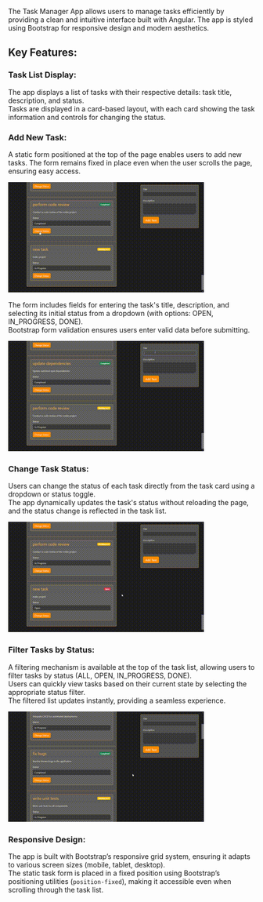 The Task Manager App allows users to manage tasks efficiently by providing a clean and intuitive interface built with Angular. The app is styled using Bootstrap for responsive design and modern aesthetics.

## Key Features:

### Task List Display:
The app displays a list of tasks with their respective details: task title, description, and status.  
Tasks are displayed in a card-based layout, with each card showing the task information and controls for changing the status.

### Add New Task:
A static form positioned at the top of the page enables users to add new tasks. The form remains fixed in place even when the user scrolls the page, ensuring easy access.

![Shifting](./gifs/list-shifting.gif)

The form includes fields for entering the task's title, description, and selecting its initial status from a dropdown (with options: OPEN, IN_PROGRESS, DONE).  
Bootstrap form validation ensures users enter valid data before submitting.

![Adding](./gifs/adding-task.gif)

### Change Task Status:
Users can change the status of each task directly from the task card using a dropdown or status toggle.  
The app dynamically updates the task's status without reloading the page, and the status change is reflected in the task list.

![Status-changing](./gifs/changing-status.gif)

### Filter Tasks by Status:
A filtering mechanism is available at the top of the task list, allowing users to filter tasks by status (ALL, OPEN, IN_PROGRESS, DONE).  
Users can quickly view tasks based on their current state by selecting the appropriate status filter.  
The filtered list updates instantly, providing a seamless experience.

![Filtering](./gifs/filtering.gif)

### Responsive Design:
The app is built with Bootstrap’s responsive grid system, ensuring it adapts to various screen sizes (mobile, tablet, desktop).  
The static task form is placed in a fixed position using Bootstrap’s positioning utilities (`position-fixed`), making it accessible even when scrolling through the task list.
